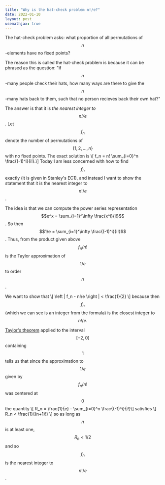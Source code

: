 ```yaml
---
title: "Why is the hat-check problem n!/e?"
date: 2022-01-10
layout: post
usemathjax: true
---
```


The hat-check problem asks: what proportion of
all permutations of $$n$$-elements have no fixed points?

The reason this is called the hat-check problem is because it 
can be phrased as the question: "if $$n$$-many people check their
hats, how many ways are there to  give the $$n$$-many hats back
to them, such that no person recieves back their own hat?"

The answer is that it is *the nearest integer to $$n!/e$$.*
Let $$f_n$$ denote the number of permutations of $$\{1,2,\ldots, n\}$$
with no fixed points.
The exact solution is
\\[ f_n = n! \sum_{i=0}^n \frac{(-1)^i}{i!}.\\]
Today I am less concerned with how to find $$f_n$$ exactly (it is given
in Stanley's EC1), and instead I want to show the
statement that it is the nearest integer to $$n!/e$$. 

The idea is that we can compute the power series
representation $$e^x = \sum_{i=1}^\infty \frac{x^i}{i!}$$.
So then $$1/e = \sum_{i=1}^\infty \frac{(-1)^i}{i!}$$.
Thus, from the product given above
$$f_n/n!$$ is the Taylor approximation of $$1/e$$ to order $$n$$.

We want to show that 
\\[ \left | f_n - n!/e \right | < \frac{1}{2} \\]
because then $$f_n$$ (which we can see is an integer from the formula)
is the closest integer to $$n!/e.$$

[Taylor's theorem](https://en.wikipedia.org/wiki/Taylor%27s_theorem#Explicit_formulas_for_the_remainder) applied to the interval 
$$[-2,0]$$ containing $$1$$
tells us that since the approximation to $$1/e$$ given by $$f_n/n!$$
was centered at $$0$$ the quantity 
\\[ R_n = \frac{1}{e} - \sum_{i=0}^n \frac{(-1)^i}{i!}\\]
satisfies
\\[ R_n < \frac{1}{(n+1)!} \\]
so as long as $$n$$ is at least one, $$R_n < 1/2$$ and so $$f_n$$
is the nearest integer to $$n!/e$$.


